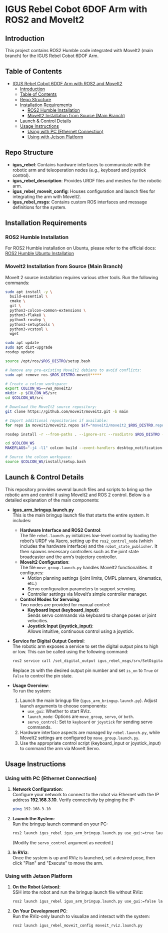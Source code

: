 # IGUS Rebel Cobot 6DOF Arm with ROS2 and MoveIt2

## Introduction

This project contains ROS2 Humble code integrated with MoveIt2 (main branch) for the IGUS Rebel Cobot 6DOF Arm.

## Table of Contents

- [IGUS Rebel Cobot 6DOF Arm with ROS2 and MoveIt2](#igus-rebel-cobot-6dof-arm-with-ros2-and-moveit2)
  - [Introduction](#introduction)
  - [Table of Contents](#table-of-contents)
  - [Repo Structure](#repo-structure)
  - [Installation Requirements](#installation-requirements)
    - [ROS2 Humble Installation](#ros2-humble-installation)
    - [MoveIt2 Installation from Source (Main Branch)](#moveit2-installation-from-source-main-branch)
  - [Launch \& Control Details](#launch--control-details)
  - [Usage Instructions](#usage-instructions)
    - [Using with PC (Ethernet Connection)](#using-with-pc-ethernet-connection)
    - [Using with Jetson Platform](#using-with-jetson-platform)
  
## Repo Structure

- **igus_rebel**: Contains hardware interfaces to communicate with the robotic arm and teleoperation nodes (e.g., keyboard and joystick control).
- **igus_rebel_description**: Provides URDF files and meshes for the robotic arm.
- **igus_rebel_moveit_config**: Houses configuration and launch files for integrating the arm with MoveIt2.
- **igus_rebel_msgs**: Contains custom ROS interfaces and message definitions for the system.
  
## Installation Requirements

### ROS2 Humble Installation

For ROS2 Humble installation on Ubuntu, please refer to the official docs:  
[ROS2 Humble Ubuntu Installation](https://docs.ros.org/en/humble/Installation/Ubuntu-Install-Debs.html)

### MoveIt2 Installation from Source (Main Branch)

MoveIt 2 source installation requires various other tools. Run the following commands:
  
```bash
sudo apt install -y \
  build-essential \
  cmake \
  git \
  python3-colcon-common-extensions \
  python3-flake8 \
  python3-rosdep \
  python3-setuptools \
  python3-vcstool \
  wget

sudo apt update
sudo apt dist-upgrade
rosdep update

source /opt/ros/$ROS_DISTRO/setup.bash

# Remove any pre-existing MoveIt2 debians to avoid conflicts:
sudo apt remove ros-$ROS_DISTRO-moveit*****

# Create a colcon workspace:
export COLCON_WS=~/ws_moveit2/
mkdir -p $COLCON_WS/src
cd $COLCON_WS/src

# Download the MoveIt2 source repository:
git clone https://github.com/moveit/moveit2.git -b main

# Import additional repositories if available:
for repo in moveit2/moveit2.repos $(f="moveit2/moveit2_$ROS_DISTRO.repos"; test -r $f && echo $f); do vcs import < "$repo"; done

rosdep install -r --from-paths . --ignore-src --rosdistro $ROS_DISTRO -y

cd $COLCON_WS
MAKEFLAGS="-j4 -l1" colcon build --event-handlers desktop_notification- status- --cmake-args -DCMAKE_BUILD_TYPE=Release --executor sequential

# Source the colcon workspace:
source $COLCON_WS/install/setup.bash
```

## Launch & Control Details

This repository provides several launch files and scripts to bring up the robotic arm and control it using MoveIt2 and ROS 2 control. Below is a detailed explanation of the main components:

- **igus_arm_bringup.launch.py**  
  This is the main bringup launch file that starts the entire system. It includes:
  - **Hardware Interface and ROS2 Control**:  
    The file `rebel.launch.py` initializes low-level control by loading the robot’s URDF via Xacro, setting up the `ros2_control_node` (which includes the hardware interface) and the `robot_state_publisher`. It then spawns necessary controllers such as the joint state broadcaster and the arm’s trajectory controller.
  - **MoveIt2 Configuration**:  
    The file `move_group.launch.py` handles MoveIt2 functionalities. It configures:
    - Motion planning settings (joint limits, OMPL planners, kinematics, etc.)
    - Servo configuration parameters to support servoing.
    - Controller settings via MoveIt’s simple controller manager.
  - **Control Modes for Servoing**:  
    Two nodes are provided for manual control:
    - **Keyboard Input (keyboard_input)**:  
      Sends servo commands via keyboard to change poses or joint velocities.
    - **Joystick Input (joystick_input)**:  
      Allows intuitive, continuous control using a joystick.
  
- **Service for Digital Output Control**:  
  The robotic arm exposes a service to set the digital output pins to high or low. This can be called using the following command:

  ```bash
  ros2 service call /set_digital_output igus_rebel_msgs/srv/SetDigitalOutput "{output: {output: 26, is_on: True}}"
  ```

  Replace `26` with the desired output pin number and set `is_on` to `True` or `False` to control the pin state.

- **Usage Overview**:  
  To run the system:
  1. Launch the main bringup file (`igus_arm_bringup.launch.py`). Adjust launch arguments to choose components:
     - `use_gui`: Whether to start RViz.
     - `launch_mode`: Options are `move_group`, `servo`, or `both`.
     - `servo_control`: Set to `keyboard` or `joystick` for sending servo commands.
  2. Hardware interface aspects are managed by `rebel.launch.py`, while MoveIt2 settings are configured by `move_group.launch.py`.
  3. Use the appropriate control script (keyboard_input or joystick_input) to command the arm via MoveIt Servo.
  
## Usage Instructions

### Using with PC (Ethernet Connection)

1. **Network Configuration**:  
   Configure your network to connect to the robot via Ethernet with the IP address **192.168.3.10**. Verify connectivity by pinging the IP:

   ```bash
   ping 192.168.3.10
   ```

2. **Launch the System**:  
   Run the bringup launch command on your PC:

   ```bash
   ros2 launch igus_rebel igus_arm_bringup.launch.py use_gui:=true launch_mode:=both servo_control:=keyboard
   ```

   (Modify the `servo_control` argument as needed.)  
3. **In RViz**:  
   Once the system is up and RViz is launched, set a desired pose, then click "Plan" and "Execute" to move the arm.

### Using with Jetson Platform

1. **On the Robot (Jetson)**:  
   SSH into the robot and run the bringup launch file without RViz:

   ```bash
   ros2 launch igus_rebel igus_arm_bringup.launch.py use_gui:=false launch_mode:=both servo_control:=joystick
   ```

2. **On Your Development PC**:  
   Run the RViz-only launch to visualize and interact with the system:

   ```bash
   ros2 launch igus_rebel_moveit_config moveit_rviz.launch.py
   ```

